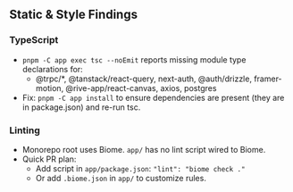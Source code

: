 ## Static & Style Findings

### TypeScript
- `pnpm -C app exec tsc --noEmit` reports missing module type declarations for:
  - @trpc/*, @tanstack/react-query, next-auth, @auth/drizzle, framer-motion, @rive-app/react-canvas, axios, postgres
- Fix: `pnpm -C app install` to ensure dependencies are present (they are in package.json) and re-run tsc.

### Linting
- Monorepo root uses Biome. `app/` has no lint script wired to Biome.
- Quick PR plan:
  - Add script in `app/package.json`: `"lint": "biome check ."`
  - Or add `.biome.json` in `app/` to customize rules.


